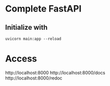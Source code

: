 # Complete FastAPI

## Initialize with
```uvicorn main:app --reload```

# Access
http://localhost:8000
http://localhost:8000/docs
http://localhost:8000/redoc 